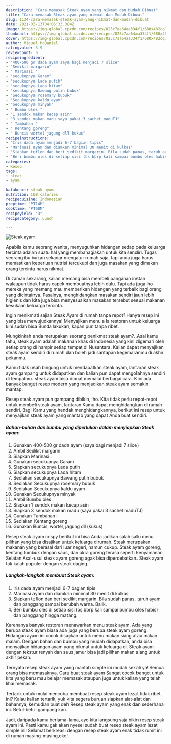 ```yaml
---
description: "Cara memasak Steak ayam yang nikmat dan Mudah Dibuat"
title: "Cara memasak Steak ayam yang nikmat dan Mudah Dibuat"
slug: 1134-cara-memasak-steak-ayam-yang-nikmat-dan-mudah-dibuat
date: 2021-03-13T04:06:33.384Z
image: https://img-global.cpcdn.com/recipes/025c7aa64aa334f1/680x482cq70/steak-ayam-foto-resep-utama.jpg
thumbnail: https://img-global.cpcdn.com/recipes/025c7aa64aa334f1/680x482cq70/steak-ayam-foto-resep-utama.jpg
cover: https://img-global.cpcdn.com/recipes/025c7aa64aa334f1/680x482cq70/steak-ayam-foto-resep-utama.jpg
author: Miguel McDaniel
ratingvalue: 3.9
reviewcount: 6
recipeingredient:
- "400-500 gr dada ayam saya bagi menjadi 7 slice"
- "Sedikit margarin"
- " Marinasi "
- "secukupnya Garam"
- "secukupnya Lada putih"
- "secukupnya Lada hitam"
- "secukupnya Bawang putih bubuk"
- "Secukupnya rosemary bubuk"
- "Secukupnya kaldu ayam"
- "Secukupnya minyak"
- " Bumbu oles "
- "1 sendok makan kecap asin"
- "3 sendok makan madu saya pakai 3 sachet maduTJ"
- " Tambahan "
- " Kentang goreng"
- " Buncis wortel jagung dll kukus"
recipeinstructions:
- "Iris dada ayam menjadi 6-7 bagian tipis"
- "Marinasi ayam dan diamkan minimal 30 menit di kulkas"
- "Siapkan teflon dan beri sedikit margarin. Bila sudah panas, taruh ayam dan panggang sampai berubah warna. Balik."
- "Beri bumbu oles di setiap sisi (bs bbrp kali sampai bumbu oles habis) dan panggang hingga matang."
categories:
- Resep
tags:
- steak
- ayam

katakunci: steak ayam 
nutrition: 108 calories
recipecuisine: Indonesian
preptime: "PT14M"
cooktime: "PT60M"
recipeyield: "3"
recipecategory: Lunch

---
```



![Steak ayam](https://img-global.cpcdn.com/recipes/025c7aa64aa334f1/680x482cq70/steak-ayam-foto-resep-utama.jpg)

Apabila kamu seorang wanita, menyuguhkan hidangan sedap pada keluarga tercinta adalah suatu hal yang membahagiakan untuk kita sendiri. Tugas seorang ibu bukan sekadar mengatur rumah saja, tapi anda juga harus memastikan keperluan nutrisi tercukupi dan juga masakan yang dimakan orang tercinta harus nikmat.

Di zaman  sekarang, kalian memang bisa membeli panganan instan walaupun tidak harus capek membuatnya lebih dulu. Tapi ada juga lho mereka yang memang mau memberikan hidangan yang terbaik bagi orang yang dicintainya. Pasalnya, menghidangkan masakan sendiri jauh lebih higienis dan kita juga bisa menyesuaikan masakan tersebut sesuai makanan kesukaan keluarga tercinta. 

Ingin menikmati sajian Steak Ayam di rumah tanpa repot? Hanya resep ini yang bisa mewujudkannya! Menyajikan menu a la restoran untuk keluarga kini sudah bisa Bunda lakukan, kapan pun tanpa ribet.

Mungkinkah anda merupakan seorang penikmat steak ayam?. Asal kamu tahu, steak ayam adalah makanan khas di Indonesia yang kini digemari oleh setiap orang di hampir setiap tempat di Nusantara. Kalian dapat menyajikan steak ayam sendiri di rumah dan boleh jadi santapan kegemaranmu di akhir pekanmu.

Kamu tidak usah bingung untuk mendapatkan steak ayam, lantaran steak ayam gampang untuk didapatkan dan kalian pun dapat mengolahnya sendiri di tempatmu. steak ayam bisa dibuat memalui berbagai cara. Kini ada banyak banget resep modern yang menjadikan steak ayam semakin mantap.

Resep steak ayam pun gampang dibikin, lho. Kita tidak perlu repot-repot untuk membeli steak ayam, lantaran Kamu dapat menghidangkan di rumah sendiri. Bagi Kamu yang hendak menghidangkannya, berikut ini resep untuk menyajikan steak ayam yang mantab yang dapat Anda buat sendiri.

<!--inarticleads1-->

##### Bahan-bahan dan bumbu yang diperlukan dalam menyiapkan Steak ayam:

1. Gunakan 400-500 gr dada ayam (saya bagi menjadi 7 slice)
1. Ambil Sedikit margarin
1. Siapkan  Marinasi :
1. Gunakan secukupnya Garam
1. Siapkan secukupnya Lada putih
1. Siapkan secukupnya Lada hitam
1. Sediakan secukupnya Bawang putih bubuk
1. Sediakan Secukupnya rosemary bubuk
1. Sediakan Secukupnya kaldu ayam
1. Gunakan Secukupnya minyak
1. Ambil  Bumbu oles :
1. Siapkan 1 sendok makan kecap asin
1. Siapkan 3 sendok makan madu (saya pakai 3 sachet maduTJ)
1. Gunakan  Tambahan :
1. Sediakan  Kentang goreng
1. Gunakan  Buncis, wortel, jagung dll (kukus)


Resep steak ayam crispy berikut ini bisa Anda jadikan salah satu menu pilihan yang bisa disajikan untuk keluarga dirumah. Steak merupakan makanan yang berasal dari luar negeri, namun cukup. Steak ayam goreng, kentang tumbuk dengan saus, dan okra goreng terasa seperti kenyamanan Selatan Asal-usul steak ayam goreng agak bisa diperdebatkan. Steak ayam tak kalah populer dengan steak daging. 

<!--inarticleads2-->

##### Langkah-langkah membuat Steak ayam:

1. Iris dada ayam menjadi 6-7 bagian tipis
1. Marinasi ayam dan diamkan minimal 30 menit di kulkas
1. Siapkan teflon dan beri sedikit margarin. Bila sudah panas, taruh ayam dan panggang sampai berubah warna. Balik.
1. Beri bumbu oles di setiap sisi (bs bbrp kali sampai bumbu oles habis) dan panggang hingga matang.


Karenanya banyak restoran menawarkan menu steak ayam. Ada yang berupa steak ayam biasa ada juga yang berupa steak ayam goreng. Hidangan ayam ini cocok disajikan untuk menu makan siang atau makan malam. Dengan bahan dan bumbu yang mudah didapatkan, anda bisa menyajikan hidangan ayam yang nikmat untuk keluarga di. Steak ayam dengan tekstur renyah dan saus jamur bisa jadi pilihan makan siang untuk akhir pekan. 

Ternyata resep steak ayam yang mantab simple ini mudah sekali ya! Semua orang bisa memasaknya. Cara buat steak ayam Sangat cocok banget untuk kita yang baru mau belajar memasak ataupun juga untuk kalian yang telah lihai memasak.

Tertarik untuk mulai mencoba membuat resep steak ayam lezat tidak ribet ini? Kalau kalian tertarik, yuk kita segera buruan siapkan alat-alat dan bahannya, kemudian buat deh Resep steak ayam yang enak dan sederhana ini. Betul-betul gampang kan. 

Jadi, daripada kamu berlama-lama, ayo kita langsung saja bikin resep steak ayam ini. Pasti kamu gak akan nyesel sudah buat resep steak ayam lezat simple ini! Selamat berkreasi dengan resep steak ayam enak tidak rumit ini di rumah masing-masing,oke!.


